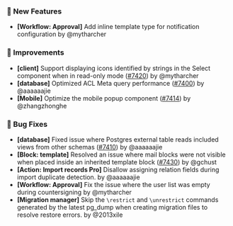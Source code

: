 ### 🎉 New Features

- **[Workflow: Approval]** Add inline template type for notification configuration by @mytharcher

### 🚀 Improvements

- **[client]** Support displaying icons identified by strings in the Select component when in read-only mode ([#7420](https://github.com/nocobase/nocobase/pull/7420)) by @mytharcher
- **[database]** Optimized ACL Meta query performance ([#7400](https://github.com/nocobase/nocobase/pull/7400)) by @aaaaaajie
- **[Mobile]** Optimize the mobile popup component ([#7414](https://github.com/nocobase/nocobase/pull/7414)) by @zhangzhonghe

### 🐛 Bug Fixes

- **[database]** Fixed issue where Postgres external table reads included views from other schemas ([#7410](https://github.com/nocobase/nocobase/pull/7410)) by @aaaaaajie
- **[Block: template]** Resolved an issue where mail blocks were not visible when placed inside an inherited template block ([#7430](https://github.com/nocobase/nocobase/pull/7430)) by @gchust
- **[Action: Import records Pro]** Disallow assigning relation fields during import duplicate detection. by @aaaaaajie
- **[Workflow: Approval]** Fix the issue where the user list was empty during countersigning by @mytharcher
- **[Migration manager]** Skip the `\restrict` and `\unrestrict` commands generated by the latest pg_dump when creating migration files to resolve restore errors. by @2013xile

